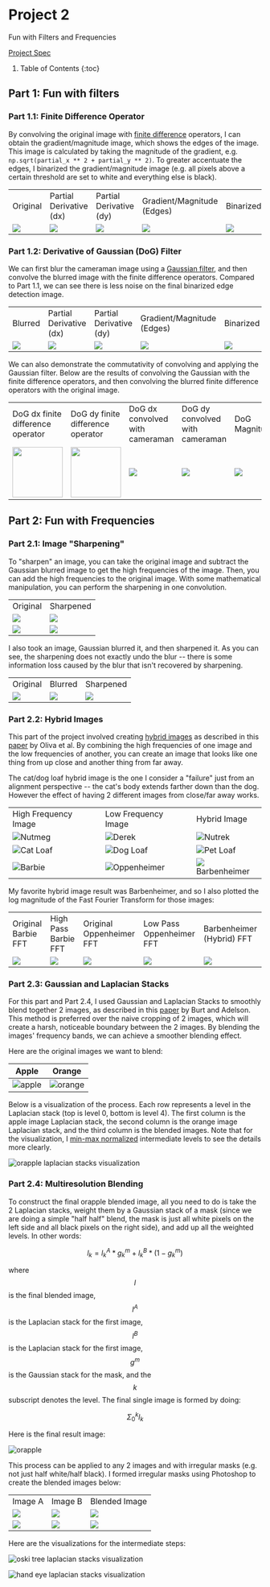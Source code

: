 <!-- Mathjax Support -->
<script type="text/javascript" async
  src="https://cdn.mathjax.org/mathjax/latest/MathJax.js?config=TeX-MML-AM_CHTML">
</script>

# Project 2

Fun with Filters and Frequencies

[Project Spec](https://inst.eecs.berkeley.edu/~cs180/fa24/hw/proj2/index.html)

1. Table of Contents
{:toc}

## Part 1: Fun with filters

### Part 1.1: Finite Difference Operator

By convolving the original image with [finite difference](https://en.wikipedia.org/wiki/Finite_difference) operators,
I can obtain the gradient/magnitude image, which shows the edges of the image. This image is calculated by taking the magnitude of the gradient, e.g. `np.sqrt(partial_x ** 2 + partial_y ** 2)`. To greater accentuate the edges,
I binarized the gradient/magnitude image (e.g. all pixels above a certain threshold are set to white and everything
else is black).

<table>
    <tr>
        <td>Original</td>
        <td>Partial Derivative (dx)</td>
        <td>Partial Derivative (dy)</td>
        <td>Gradient/Magnitude (Edges)</td>
        <td>Binarized</td>
    </tr>
    <tr>
        <td><img src="assets/part1/1/cameraman.jpg"></td>
        <td><img src="assets/part1/1/cameraman_dx.jpg"></td>
        <td><img src="assets/part1/1/cameraman_dy.jpg"></td>
        <td><img src="assets/part1/1/cameraman_magnitude.jpg"></td>
        <td><img src="assets/part1/1/cameraman_binarized.jpg"></td>
    </tr>
</table>

### Part 1.2: Derivative of Gaussian (DoG) Filter

We can first blur the cameraman image using a [Gaussian filter](https://en.wikipedia.org/wiki/Gaussian_blur), and then convolve the blurred image with the finite difference operators. Compared to Part 1.1, we can see there is less noise on the final binarized edge detection image.

<table>
    <tr>
        <td>Blurred</td>
        <td>Partial Derivative (dx)</td>
        <td>Partial Derivative (dy)</td>
        <td>Gradient/Magnitude (Edges)</td>
        <td>Binarized</td>
    </tr>
    <tr>
        <td><img src="assets/part1/2/blurred_cameraman.jpg"></td>
        <td><img src="assets/part1/2/blurred_dx.jpg"></td>
        <td><img src="assets/part1/2/blurred_dy.jpg"></td>
        <td><img src="assets/part1/2/blurred_magnitude.jpg"></td>
        <td><img src="assets/part1/2/blurred_binarized.jpg"></td>
    </tr>
</table>

We can also demonstrate the commutativity of convolving and applying the Gaussian filter. Below are the results of convolving the Gaussian with the finite difference operators, and then convolving the blurred finite difference operators with the original image.

<table>
    <tr>
        <td>DoG dx finite difference operator</td>
        <td>DoG dy finite difference operator</td>
        <td>DoG dx convolved with cameraman</td>
        <td>DoG dy convolved with cameraman</td>
        <td>DoG Magnitude</td>
        <td>DoG Binarized</td>
    </tr>
    <tr>
        <td><img src="assets/part1/2/dog_dx.jpg" height="100" width="auto"></td>
        <td><img src="assets/part1/2/dog_dy.jpg" height="100" width="auto"></td>
        <td><img src="assets/part1/2/dog_dx_cameraman.jpg"></td>
        <td><img src="assets/part1/2/dog_dy_cameraman.jpg"></td>
        <td><img src="assets/part1/2/dog_magnitude.jpg"></td>
        <td><img src="assets/part1/2/dog_binarized.jpg"></td>
    </tr>
</table>

## Part 2: Fun with Frequencies

### Part 2.1: Image "Sharpening"

To "sharpen" an image, you can take the original image and subtract the Gaussian blurred image to get the high frequencies of the image. Then, you can add the high frequencies to the original image. With some mathematical manipulation, you can perform the sharpening in one convolution.

<table>
    <tr>
        <td>Original</td>
        <td>Sharpened</td>
    </tr>
    <tr>
        <td><img src="assets/part2/1/taj.jpg"></td>
        <td><img src="assets/part2/1/taj_sharpened.jpg"></td>
    </tr>
    <tr>
        <td><img src="assets/part2/1/landscape.jpg"></td>
        <td><img src="assets/part2/1/landscape_sharpened.jpg"></td>
    </tr>
</table>

I also took an image, Gaussian blurred it, and then sharpened it. As you can see, the sharpening does not exactly undo the blur -- there is some information loss caused by the blur that isn't recovered by sharpening.

<table>
    <tr>
        <td>Original</td>
        <td>Blurred</td>
        <td>Sharpened</td>
    </tr>
    <tr>
        <td><img src="assets/part2/1/canoe.jpg"></td>
        <td><img src="assets/part2/1/canoe_blurred.jpg"></td>
        <td><img src="assets/part2/1/canoe_sharpened.jpg"></td>
    </tr>
</table>

### Part 2.2: Hybrid Images

This part of the project involved creating [hybrid images](https://en.wikipedia.org/wiki/Hybrid_image) as described in this [paper](http://olivalab.mit.edu/publications/OlivaTorralb_Hybrid_Siggraph06.pdf) by Oliva et al. By combining the high frequencies of one image and the low frequencies of another, you can create an image that looks like one thing from up close and another thing from far away.

The cat/dog loaf hybrid image is the one I consider a "failure" just from an alignment perspective -- the cat's body extends farther down than the dog. However the effect of having 2 different images from close/far away works.

<table>
    <tr>
        <td>High Frequency Image</td>
        <td>Low Frequency Image</td>
        <td>Hybrid Image</td>
    </tr>
    <tr>
        <td><img src="assets/part2/2/nutmeg.jpg">Nutmeg</td>
        <td><img src="assets/part2/2/derek.jpg">Derek</td>
        <td><img src="assets/part2/2/derek_nutmeg.jpg">Nutrek</td>
    </tr>
    <tr>
        <td><img src="assets/part2/2/cat_loaf.jpg">Cat Loaf</td>
        <td><img src="assets/part2/2/dog_loaf.jpg">Dog Loaf</td>
        <td><img src="assets/part2/2/cat_dog_loaf.jpg">Pet Loaf</td>
    </tr>
    <tr>
        <td><img src="assets/part2/2/barbie.jpg">Barbie</td>
        <td><img src="assets/part2/2/oppenheimer.jpg">Oppenheimer</td>
        <td><img src="assets/part2/2/barbenheimer.jpg">Barbenheimer</td>
    </tr>
</table>

My favorite hybrid image result was Barbenheimer, and so I also plotted the log magnitude of the Fast Fourier Transform for those images:

<table>
    <tr>
        <td>Original Barbie FFT</td>
        <td>High Pass Barbie FFT</td>
        <td>Original Oppenheimer FFT</td>
        <td>Low Pass Oppenheimer FFT</td>
        <td>Barbenheimer (Hybrid) FFT</td>
    </tr>
    <tr>
        <td><img src="assets/part2/2/barbie_fft.png"></td>
        <td><img src="assets/part2/2/hi_pass_fft.png"></td>
        <td><img src="assets/part2/2/oppenheimer_fft.png"></td>
        <td><img src="assets/part2/2/hi_pass_fft.png"></td>
        <td><img src="assets/part2/2/hybrid_fft.png"></td>
    </tr>
</table>

### Part 2.3: Gaussian and Laplacian Stacks

For this part and Part 2.4, I used Gaussian and Laplacian Stacks to smoothly blend together 2 images, as described in this [paper](https://persci.mit.edu/pub_pdfs/spline83.pdf) by Burt and Adelson. This method is preferred over the naive cropping of 2 images, which will create a harsh, noticeable boundary between the 2 images. By blending the images' frequency bands, we can achieve a smoother blending effect.

Here are the original images we want to blend:

| Apple | Orange |
| --- | --- |
| ![apple](assets/part2/3/apple.jpg) | ![orange](assets/part2/3/orange.jpg) |

Below is a visualization of the process. Each row represents a level in the Laplacian stack (top is level 0, bottom is level 4). The first column is the apple image Laplacian stack, the second column is the orange image Laplacian stack, and the third column is the blended images. Note that for the visualization, I [min-max normalized](https://en.wikipedia.org/wiki/Feature_scaling#Rescaling_(min-max_normalization)) intermediate levels to see the details more clearly.

![orapple laplacian stacks visualization](assets/part2/3/orapple_visualization.png)

### Part 2.4: Multiresolution Blending

To construct the final orapple blended image, all you need to do is take the 2 Laplacian stacks, weight them by a Gaussian stack of a mask (since we are doing a simple "half half" blend, the mask is just all white pixels on the left side and all black pixels on the right side), and add up all the weighted levels. In other words:

$$l_k = l_k^A * g_k^m + l_k^B * (1 - g_k^m)$$

where $$l$$ is the final blended image, $$l^A$$ is the Laplacian stack for the first image, $$l^B$$ is the Laplacian stack for the first image, $$g^m$$ is the Gaussian stack for the mask, and the $$k$$ subscript denotes the level. The final single image is formed by doing:

$$\Sigma_{0}^k{l_k}$$

Here is the final result image:

![orapple](assets/part2/4/orapple.jpg)

This process can be applied to any 2 images and with irregular masks (e.g. not just half white/half black). I formed irregular masks using Photoshop to create the blended images below:

<table>
    <tr>
        <td>Image A</td>
        <td>Image B</td>
        <td>Blended Image</td>
    </tr>
    <tr>
        <td><img src="assets/part2/4/oski.jpg"></td>
        <td><img src="assets/part2/4/tree.jpg"></td>
        <td><img src="assets/part2/4/oski_tree.jpg"></td>
    </tr>
    <tr>
        <td><img src="assets/part2/4/hand.jpg"></td>
        <td><img src="assets/part2/4/eye.jpg"></td>
        <td><img src="assets/part2/4/hand_eye.jpg"></td>
    </tr>
</table>

Here are the visualizations for the intermediate steps:

![oski tree laplacian stacks visualization](assets/part2/4/oski_tree_visualization.png)

![hand eye laplacian stacks visualization](assets/part2/4/hand_eye_visualization.png)
